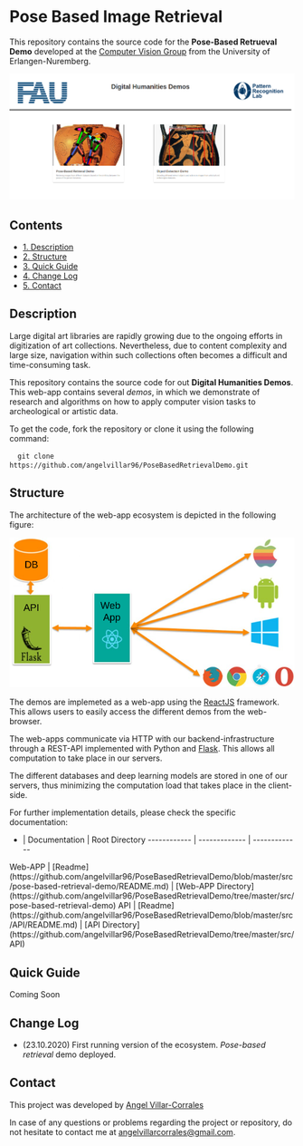 # Pose Based Image Retrieval

This repository contains the source code for the  **Pose-Based Retrueval Demo** developed at the [Computer Vision Group](https://lme.tf.fau.de/research/research-groups/computer-vision/) from the University of Erlangen-Nuremberg.

![Demos](imgs/ecosystem.png)

## Contents

 * [1. Description](#description)
 * [2. Structure](#directory-structure)
 * [3. Quick Guide](#quick-guide)
 * [4. Change Log](#change-log)
 * [5. Contact](#contact)


## Description

Large digital art libraries are rapidly growing due to the ongoing efforts in digitization of art collections. Nevertheless, due to content complexity and large size, navigation within such collections often becomes a difficult and time-consuming task.

This repository contains the source code for out **Digital Humanities Demos**.
This web-app contains several *demos*, in which we demonstrate of research and algorithms on how to apply computer vision tasks to archeological or artistic data.

To get the code, fork the repository or clone it using the following command:

```
  git clone https://github.com/angelvillar96/PoseBasedRetrievalDemo.git
```

## Structure

The architecture of the web-app ecosystem is depicted in the following figure:

![Demos](imgs/webapp.png)

The demos are implemeted as a web-app using the [ReactJS](https://reactjs.org/) framework. This allows users to easily access the different demos from the web-browser.

The web-apps communicate via HTTP with our backend-infrastructure through a REST-API implemented with Python and [Flask](https://flask.palletsprojects.com/en/1.1.x/deploying/). This allows all computation to take place in our servers.

The different databases and deep learning models are stored in one of our servers, thus minimizing the computation load that takes place in the client-side.

For further implementation details, please check the specific documentation:

- | Documentation | Root Directory
------------ | ------------- | -------------
<!-- Start Row --> Web-APP | [Readme](https://github.com/angelvillar96/PoseBasedRetrievalDemo/blob/master/src/pose-based-retrieval-demo/README.md) | [Web-APP Directory](https://github.com/angelvillar96/PoseBasedRetrievalDemo/tree/master/src/pose-based-retrieval-demo) <!-- Finish Row -->
<!-- Start Row --> API | [Readme](https://github.com/angelvillar96/PoseBasedRetrievalDemo/blob/master/src/API/README.md) | [API Directory](https://github.com/angelvillar96/PoseBasedRetrievalDemo/tree/master/src/API) <!-- Finish Row -->


## Quick Guide

Coming Soon


## Change Log

 - (23.10.2020) First running version of the ecosystem. *Pose-based retrieval* demo deployed.


## Contact

This project was developed by [Angel Villar-Corrales](http://angelvillarcorrales.com/templates/home.php)

In case of any questions or problems regarding the project or repository, do not hesitate to contact me at angelvillarcorrales@gmail.com.
